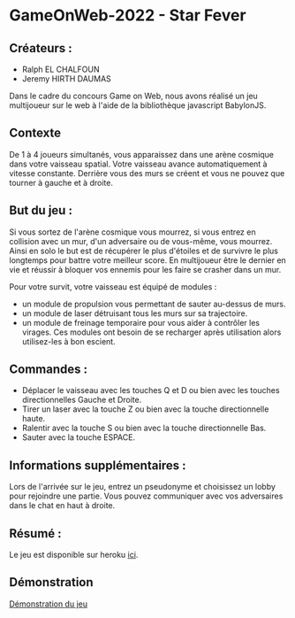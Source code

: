 # GameOnWeb-2022 - Star Fever

## Créateurs :
- Ralph EL CHALFOUN
- Jeremy HIRTH DAUMAS

Dans le cadre du concours Game on Web, nous avons réalisé un jeu multijoueur sur le web à l'aide de la bibliothèque javascript BabylonJS.

## Contexte 
De 1 à 4 joueurs simultanés, vous apparaissez dans une arène cosmique dans votre vaisseau spatial. Votre vaisseau avance automatiquement à vitesse constante. Derrière vous des murs se créent et vous ne pouvez que tourner à gauche et à droite. 

## But du jeu : 
Si vous sortez de l'arène cosmique vous mourrez, si vous entrez en collision avec un mur, d'un adversaire ou de vous-même, vous mourrez. Ainsi en solo le but est de récupérer le plus d'étoiles et de survivre le plus longtemps pour battre votre meilleur score.  En multijoueur être le dernier en vie et réussir à bloquer vos ennemis pour les faire se crasher dans un mur. 

Pour votre survit, votre vaisseau est équipé de modules : 
 - un module de propulsion vous permettant de sauter au-dessus de murs.
 - un module de laser détruisant tous les murs sur sa trajectoire.
 - un module de freinage temporaire pour vous aider à contrôler les virages. 
Ces modules ont besoin de se recharger après utilisation alors utilisez-les à bon escient.  

## Commandes :
 - Déplacer le vaisseau avec les touches Q et D ou bien avec les touches directionnelles Gauche et Droite.
 - Tirer un laser avec la touche Z ou bien avec la touche directionnelle haute.
 - Ralentir avec la touche S ou bien avec la touche directionnelle Bas.
 - Sauter avec la touche ESPACE.

## Informations supplémentaires : 
Lors de l'arrivée sur le jeu, entrez un pseudonyme et choisissez un lobby pour rejoindre une partie. Vous pouvez communiquer avec vos adversaires dans le chat en haut à droite. 

## Résumé :
Le jeu est disponible sur heroku [ici](https://starfever.herokuapp.com/).


## Démonstration
[Démonstration du jeu]()
